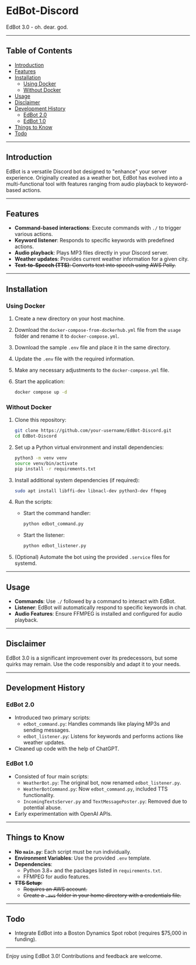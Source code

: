 # EdBot-Discord

EdBot 3.0 - oh. dear. god.

---

## Table of Contents

- [Introduction](#introduction)
- [Features](#features)
- [Installation](#installation)
  - [Using Docker](#using-docker)
  - [Without Docker](#without-docker)
- [Usage](#usage)
- [Disclaimer](#disclaimer)
- [Development History](#development-history)
  - [EdBot 2.0](#edbot-20)
  - [EdBot 1.0](#edbot-10)
- [Things to Know](#things-to-know)
- [Todo](#todo)

---

## Introduction

EdBot is a versatile Discord bot designed to "enhance" your server experience. Originally created as a weather bot, EdBot has evolved into a multi-functional tool with features ranging from audio playback to keyword-based actions.

---

## Features

- **Command-based interactions**: Execute commands with `./` to trigger various actions.
- **Keyword listener**: Responds to specific keywords with predefined actions.
- **Audio playback**: Plays MP3 files directly in your Discord server.
- **Weather updates**: Provides current weather information for a given city.
- ~~**Text-to-Speech (TTS)**: Converts text into speech using AWS Polly.~~

---

## Installation

### Using Docker

1. Create a new directory on your host machine.
2. Download the `docker-compose-from-dockerhub.yml` file from the `usage` folder and rename it to `docker-compose.yml`.
3. Download the sample `.env` file and place it in the same directory.
4. Update the `.env` file with the required information.
5. Make any necessary adjustments to the `docker-compose.yml` file.
6. Start the application:

   ```bash
   docker compose up -d
   ```

### Without Docker

1. Clone this repository:

   ```bash
   git clone https://github.com/your-username/EdBot-Discord.git
   cd EdBot-Discord
   ```

2. Set up a Python virtual environment and install dependencies:

   ```bash
   python3 -m venv venv
   source venv/bin/activate
   pip install -r requirements.txt
   ```

3. Install additional system dependencies (if required):

   ```bash
   sudo apt install libffi-dev libnacl-dev python3-dev ffmpeg
   ```

4. Run the scripts:

   - Start the command handler:

     ```bash
     python edbot_command.py
     ```

   - Start the listener:

     ```bash
     python edbot_listener.py
     ```

5. (Optional) Automate the bot using the provided `.service` files for systemd.

---

## Usage

- **Commands**: Use `./` followed by a command to interact with EdBot.
- **Listener**: EdBot will automatically respond to specific keywords in chat.
- **Audio Features**: Ensure FFMPEG is installed and configured for audio playback.

---

## Disclaimer

EdBot 3.0 is a significant improvement over its predecessors, but some quirks may remain. Use the code responsibly and adapt it to your needs.

---

## Development History

### EdBot 2.0

- Introduced two primary scripts:
  - `edbot_command.py`: Handles commands like playing MP3s and sending messages.
  - `edbot_listener.py`: Listens for keywords and performs actions like weather updates.
- Cleaned up code with the help of ChatGPT.

### EdBot 1.0

- Consisted of four main scripts:
  - `WeatherBot.py`: The original bot, now renamed `edbot_listener.py`.
  - `WeatherBotCommand.py`: Now `edbot_command.py`, included TTS functionality.
  - `IncomingTextsServer.py` and `TextMessagePoster.py`: Removed due to potential abuse.
- Early experimentation with OpenAI APIs.

---

## Things to Know

- **No `main.py`**: Each script must be run individually.
- **Environment Variables**: Use the provided `.env` template.
- **Dependencies**:
  - Python 3.8+ and the packages listed in `requirements.txt`.
  - FFMPEG for audio features.
- ~~**TTS Setup**:~~
  - ~~Requires an AWS account.~~
  - ~~Create a `.aws` folder in your home directory with a credentials file.~~

---

## Todo

- Integrate EdBot into a Boston Dynamics Spot robot (requires $75,000 in funding).

---

Enjoy using EdBot 3.0! Contributions and feedback are welcome.
